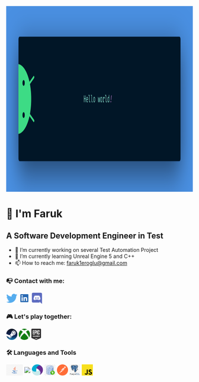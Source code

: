 

<img src="https://github.com/afse2/afse2/blob/main/banner.png" height="500" > 

# :vulcan_salute: I'm Faruk 
## A Software Development Engineer in Test


- 🔭 I’m currently working on several Test Automation Project
- 🌱 I’m currently learning Unreal Engine 5 and C++
- 📫 How to reach me: faruk1eroglu@gmail.com

### :mailbox_with_no_mail: Contact with me:

<p align="left">
<a href="http://twitter.com/afse0" target="blank"><img align="center" src="https://github.com/afse2/afse2/blob/main/icons/twitter%20(2).png" title = "Twitter" alt="" height="30" /></a>
<a href="https://www.linkedin.com/in/faruk-eroglu/" target="blank"><img align="center" src="https://github.com/afse2/afse2/blob/main/icons/linkedin.png" alt="" height="30" /></a>
<a href="https://discord.gg/QZAN3qJd" target="blank"><img align="center" src="https://github.com/afse2/afse2/blob/main/icons/discord.png" height="30" /></a>
</p>

### :video_game: Let's play together:
<a href="https://steamcommunity.com/profiles/76561198166662163/" target="blank"><img align="center" src="https://github.com/afse2/afse2/blob/main/icons/Steam.png" height="30" /></a> 
<a href=" " target="blank"><img align="center" src="https://github.com/afse2/afse2/blob/main/icons/Xbox.png" height="30" /></a>
<a href=" " target="blank"><img align="center" src="https://github.com/afse2/afse2/blob/main/icons/epicGames.png" height="30" /></a>

### :hammer_and_wrench: Languages and Tools

<a href=" " target="blank"><img align="center" src="https://github.com/afse2/afse2/blob/main/icons/java2.jpg" height="30" /></a>
<a href=" " target="blank"><img align="center" src="https://github.com/afse2/afse2/blob/main/iconsselenium.png" height="30" /></a>
<a href=" " target="blank"><img align="center" src="https://github.com/afse2/afse2/blob/main/icons/appium.png" height="30" /></a>
<a href=" " target="blank"><img align="center" src="https://github.com/afse2/afse2/blob/main/icons/sqlDev.jpg" height="30" /></a>
<a href=" " target="blank"><img align="center" src="https://github.com/afse2/afse2/blob/main/icons/postman.png" height="30" /></a>
<a href=" " target="blank"><img align="center" src="https://github.com/afse2/afse2/blob/main/icons/postgreSql.png" height="30" /></a>
<a href=" " target="blank"><img align="center" src="https://github.com/afse2/afse2/blob/main/icons/js.png" height="30" /></a>





